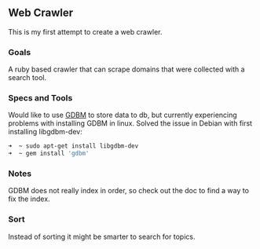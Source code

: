 ## Web Crawler

This is my first attempt to create a web crawler.

### Goals

A ruby based crawler that can scrape domains that were collected with a search tool.

### Specs and Tools

Would like to use [GDBM](http://ruby-doc.org/stdlib-2.4.2/libdoc/gdbm/rdoc/GDBM.html) to store data to db, but currently experiencing problems with installing GDBM in linux.
Solved the issue in Debian with first installing libgdbm-dev:

```bash
➜  ~ sudo apt-get install libgdbm-dev
➜  ~ gem install 'gdbm'
```

### Notes

GDBM does not really index in order, so check out the doc to find a way to fix the index.

### Sort

Instead of sorting it might be smarter to search for topics.
